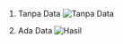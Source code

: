 1. Tanpa Data
   ![Tanpa Data](https://github.com/user-attachments/assets/462bc692-fa5d-481c-ba03-d6d3da8337bd)
   
2. Ada Data 
   ![Hasil](https://github.com/user-attachments/assets/49a875d5-1c87-4142-8ed5-180adae38d5f)

